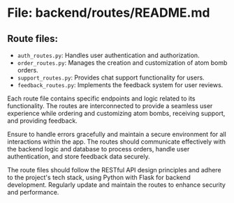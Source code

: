 # File: backend/routes/README.md

## Route files:
- `auth_routes.py`: Handles user authentication and authorization.
- `order_routes.py`: Manages the creation and customization of atom bomb orders.
- `support_routes.py`: Provides chat support functionality for users.
- `feedback_routes.py`: Implements the feedback system for user reviews.

Each route file contains specific endpoints and logic related to its functionality. The routes are interconnected to provide a seamless user experience while ordering and customizing atom bombs, receiving support, and providing feedback.

Ensure to handle errors gracefully and maintain a secure environment for all interactions within the app. The routes should communicate effectively with the backend logic and database to process orders, handle user authentication, and store feedback data securely.

The route files should follow the RESTful API design principles and adhere to the project's tech stack, using Python with Flask for backend development. Regularly update and maintain the routes to enhance security and performance.